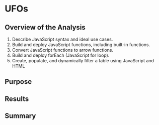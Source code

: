 # UFOs

## Overview of the Analysis
  1.  Describe JavaScript syntax and ideal use cases.
  2.  Build and deploy JavaScript functions, including built-in functions.
  3.  Convert JavaScript functions to arrow functions.
  4.  Build and deploy forEach (JavaScript for loop).
  5.  Create, populate, and dynamically filter a table using JavaScript and HTML

## Purpose

## Results

## Summary
